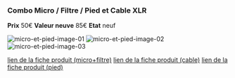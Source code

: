 ### Combo Micro / Filtre / Pied et Cable XLR
**Prix** 50€
**Valeur neuve** 85€
**Etat** neuf

![micro-et-pied-image-01](https://github.com/kigiri/annonces/raw/master/src/micro-et-pied/01.jpg)
![micro-et-pied-image-02](https://github.com/kigiri/annonces/raw/master/src/micro-et-pied/02.jpg)
![micro-et-pied-image-03](https://github.com/kigiri/annonces/raw/master/src/micro-et-pied/03.jpg)

[lien de la fiche produit (micro+filtre)](https://www.thomann.de/fr/the_tbone_sc400popkiller.htm)
[lien de la fiche produit (cable)](https://www.thomann.de/fr/the_sssnake_sk23315_xlr_patch.htm)
[lien de la fiche produit (pied)](https://www.thomann.de/fr/millenium_ms2003.htm)
